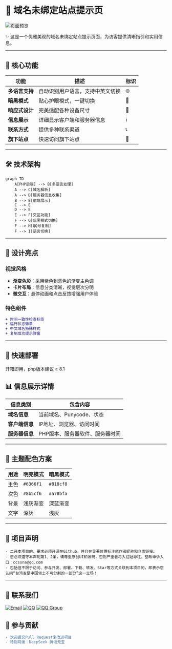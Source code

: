# 🌟 域名未绑定站点提示页

![页面预览](https://github.com/user-attachments/assets/9818b14a-521e-4229-b009-d2d1551fa37a)

✨ 这是一个优雅美观的域名未绑定站点提示页面，为访客提供清晰指引和实用信息。

---

## 🎯 核心功能

| 功能 | 描述 | 标识 |
|------|------|------|
| **多语言支持** | 自动识别用户语言，支持中英文切换 | 🌐 |
| **暗黑模式** | 贴心护眼模式，一键切换 | 🌙 |
| **响应式设计** | 完美适配各种设备尺寸 | 📱 |
| **信息展示** | 详细显示客户端和服务器信息 | ℹ️ |
| **联系方式** | 提供多种联系渠道 | 📞 |
| **旗下站点** | 快速访问旗下站点 | 🔗 |

---

## 🛠️ 技术架构

```mermaid
graph TD
    A[PHP后端] --> B[多语言处理]
    A --> C[域名解析]
    A --> D[服务器信息收集]
    B --> E[前端展示]
    C --> E
    D --> E
    E --> F[交互功能]
    F --> G[暗黑模式切换]
    F --> H[QQ号复制]
    F --> I[语言切换]
```

---

## 🎨 设计亮点

### 视觉风格
- **渐变色彩**：采用紫色到蓝色的渐变主色调
- **卡片布局**：信息分类清晰，视觉层次分明
- **微交互**：悬停动画和点击反馈增强用户体验

### 特色组件
```diff
+ 时间一致性检查标签
+ 运行状态徽章
+ 中文域名特殊样式
+ 复制成功提示弹窗
```

---

## 🚀 快速部署

开箱即用，php版本建议 ≥ 8.1

## 📊 信息展示详情

| 信息类别 | 包含内容 |
|----------|----------|
| **域名信息** | 当前域名、Punycode、状态 |
| **客户端信息** | IP地址、浏览器、访问时间 |
| **服务器信息** | PHP版本、服务器软件、服务器时间 |

---

## 🌈 主题配色方案

| 用途 | 明亮模式 | 暗黑模式 |
|------|----------|----------|
| 主色 | `#6366f1` | `#818cf8` |
| 次色 | `#8b5cf6` | `#a78bfa` |
| 背景 | 浅灰渐变 | 深蓝渐变 |
| 文字 | 深灰 | 浅灰 |

---

## 📜 项目声明

```text
- 二开本项目的，要求必须开源在Github，并且在显著位置标注原作者昵称和仓库链接。
- 您必须遵守本声明第1、2条，请尊重原创UI和源码，否则严重者将入驻耻辱柱，整改申诉入口：ccssna@qq.com
- 包括但不限于访问、参与开发、部署、下载、转发、Star等方式关联到本项目的，即表示您认同“台湾省是中国领土不可分割的一部分”这一立场！
```

---

## 📮 联系我们

[![Email](https://img.shields.io/badge/Email-ccssna@qq.com-blue?style=flat-square)](mailto:ccssna@qq.com)
[![QQ](https://img.shields.io/badge/QQ-937319686-12B7F5?style=flat-square)](tencent://message/?uin=937319686)
[![QQ Group](https://img.shields.io/badge/QQ群-967140086-12B7F5?style=flat-square)](https://qm.qq.com/q/uEKQOqoAmW)

## 🤝 参与贡献

```diff
- 欢迎提交Pull Request来改进项目
- 特别鸣谢：DeepSeek 腾讯元宝
```
